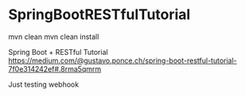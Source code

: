 # SpringBootRESTfulTutorial

mvn clean
mvn clean install

Spring Boot + RESTful Tutorial
https://medium.com/@gustavo.ponce.ch/spring-boot-restful-tutorial-7f0e314242ef#.8rma5qmrm

Just testing webhook
